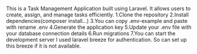 This is a Task Management Application built using Laravel. It allows users to create, assign, and manage tasks efficiently.
1.Clone the repository
2.Install dependencies(composer install...)
3.You can copy .env-example and paste with rename .env
4.Generate the application key
5.Update your .env file with your database connection details
6.Run migrations
7.You can start the development server
I used laravel breeze for authentication. So can set up this breeze if it is not available.
